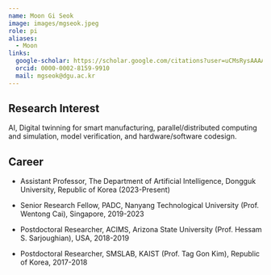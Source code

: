 ```yaml
---
name: Moon Gi Seok
image: images/mgseok.jpeg
role: pi
aliases:
  - Moon
links:
  google-scholar: https://scholar.google.com/citations?user=uCMsRysAAAAJ&hl=en
  orcid: 0000-0002-8159-9910
  mail: mgseok@dgu.ac.kr
---
```


## Research Interest

AI, Digital twinning for smart manufacturing, parallel/distributed computing and simulation, model verification, and
hardware/software codesign.

## Career

- Assistant Professor, The Department of Artificial Intelligence, Dongguk University, Republic of Korea (2023-Present)

- Senior Research Fellow, PADC, Nanyang Technological University (Prof. Wentong Cai), Singapore, 2019-2023

- Postdoctoral Researcher, ACIMS, Arizona State University (Prof. Hessam S. Sarjoughian), USA, 2018-2019

- Postdoctoral Researcher, SMSLAB, KAIST (Prof. Tag Gon Kim), Republic of Korea, 2017-2018


